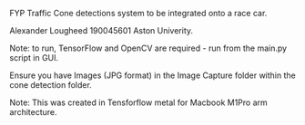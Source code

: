 FYP Traffic Cone detections system to be integrated onto a race car. 

Alexander Lougheed 190045601 Aston Univerity.

Note: to run, TensorFlow and OpenCV are required - run from the main.py script in GUI. 

Ensure you have Images (JPG format) in the Image Capture folder within the cone detection folder.

Note: This was created in Tensforflow metal for Macbook M1Pro arm architecture.
